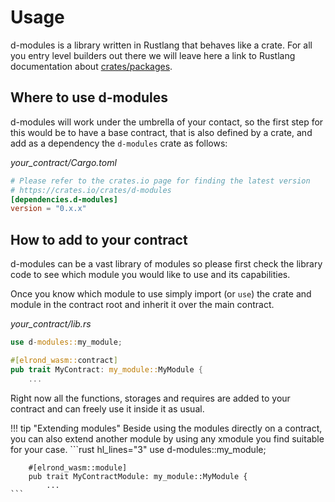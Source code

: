 # Usage

d-modules is a library written in Rustlang that behaves like a crate. For all you entry level builders out there we will
leave here a link to Rustlang documentation about [crates/packages](https://doc.rust-lang.org/book/ch07-01-packages-and-crates.html).


## Where to use d-modules


d-modules will work under the umbrella of your contact, so the first step for this would be to have a base contract,
that is also defined by a crate, and add as a dependency the `d-modules` crate as follows:

*your_contract/Cargo.toml*
```toml
# Please refer to the crates.io page for finding the latest version
# https://crates.io/crates/d-modules
[dependencies.d-modules]
version = "0.x.x"
```

## How to add to your contract

d-modules can be a vast library of modules so please first check the library code to see which module you would like to
use and its capabilities.

Once you know which module to use simply import (or `use`) the crate and module in the
contract root and inherit it over the main contract.


*your_contract/lib.rs*
```rust
use d-modules::my_module;

#[elrond_wasm::contract]
pub trait MyContract: my_module::MyModule {
    ...
```

Right now all the functions, storages and requires are added to your contract and can freely use it inside it as usual.

!!! tip "Extending modules"
    Beside using the modules directly on a contract, you can also extend another module by using any xmodule you find
    suitable for your case.
    ```rust hl_lines="3"
        use d-modules::my_module;

        #[elrond_wasm::module]
        pub trait MyContractModule: my_module::MyModule {
            ...
    ```
